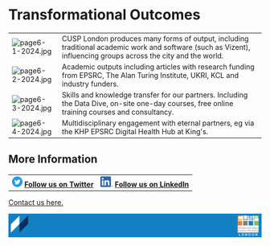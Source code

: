 # Transformational Outcomes


<table>
  <tr>
    <td> <img src="./assets/page6-1-2024.jpg" alt="page6-1-2024.jpg" > </td>
    <td> 
      CUSP London produces many forms of output, including traditional academic work and software (such as Vizent), influencing groups across the city and the world.
    </td>
   </tr> 
  
   <tr>
    <td> <img src="./assets/page6-2-2024.jpg" alt="page6-2-2024.jpg" > </td>
    <td> 
      Academic outputs including articles with research funding from EPSRC, The Alan Turing Institute, UKRI, KCL and industry funders.
    </td>
   </tr> 
  
   <tr>
    <td> <img src="./assets/page6-3-2024.jpg" alt="page6-3-2024.jpg" > </td>
    <td> 
Skills and knowledge transfer for our partners.  Including the Data Dive, on-site one-day courses, free online training courses and consultancy.
    </td>
   </tr> 
  
   <tr>
    <td> <img src="./assets/page6-4-2024.jpg" alt="page6-4-2024.jpg" > </td>
    <td> 
      Multidisciplinary engagement with eternal partners, eg via the KHP EPSRC Digital Health Hub at King's.
    </td>
   </tr> 
  
  
</table>

## More Information

<table border="0" cellspacing="0" cellpadding="0">
  <tr>
    <th>
<a href="https://twitter.com/cusplondon?lang=en"><img src="./assets/Twitterblue.svg" alt="Twitter" style="width:21px;height:21px;"></a>
<a href="https://twitter.com/cusplondon?lang=en">Follow us on Twitter</a>
    </th>
        <th>
<a href="https://www.linkedin.com/company/centre-for-urban-science-and-progress-london-cusp-london-king-s-college-london/"><img src="./assets/LI-In-Bug.png" alt="Linked In" style="height:21px;"></a>
<a href="https://www.linkedin.com/company/centre-for-urban-science-and-progress-london-cusp-london-king-s-college-london/)">Follow us on LinkedIn</a>
       </th>
   </tr>
</table>

[Contact us here.](./YouCanJoinUs.md)

![CUSP London Logo](./assets/CUSPbanner_thin_03.png)
